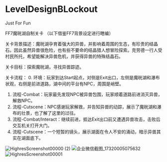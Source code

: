 # LevelDesignBLockout
Just For Fun

FF7魔晄湖自制关卡
（以下借鉴FF7背景设定进行瞎编）

关卡背景描述：魔晄湖孕育着强大的异兽，并影响着周围的生态，有珍贵的结晶石。因此虽然异兽很危险，也有些不要命的结晶猎人想冒险探索。克劳德一行人受村民所托，希望能解决异兽危机，并获得异兽的特殊结晶石。

关卡目标：探索魔晄湖，寻找异兽踪迹。

关卡流程：
0. 环境：玩家到达Start起点，对侧是Exit出口，左侧是魔晄湖和瀑布状观，右侧是前进道路，湖中间的平台有NPC，周围是峭壁。
1. 流程-Combat：玩家最先发现NPC被异兽包围，玩家顺着道路前进消灭异兽，解救NPC。
2. 流程-Cutscene：NPC感谢玩家解救，并告知异兽的动踪，展示了魔晄湖和瀑布的壮景，也了解了这里的过往。
3. 流程-Combat/Interact：继续前进，抵达Exit出口前又遭遇异兽攻击，击败后交互机关打开大门。
4. 流程-Cutscene：一个短暂的镜头，展示湖面在令人不安的涌动，暗示异兽其实在湖面底下。

![HighresScreenshot00000 (2)](https://github.com/user-attachments/assets/f0dde209-9f8b-47fb-8b10-b51bdb9985fb)
![企业微信截图_17320005075632](https://github.com/user-attachments/assets/69105119-7ee8-490f-baa7-93079aa5baab)
![HighresScreenshot00001](https://github.com/user-attachments/assets/43ad44e2-e77d-4ddf-8f54-eac865f4cfdc)
